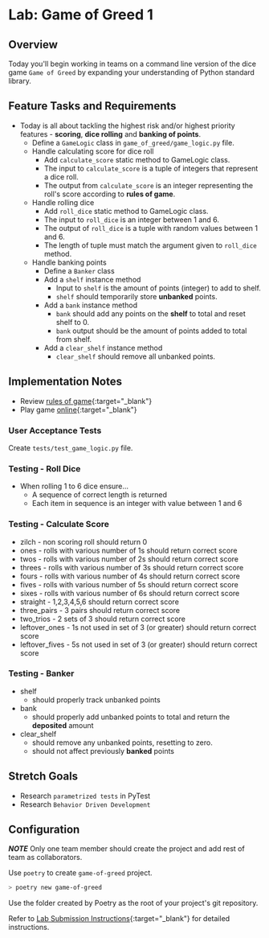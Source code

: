 # Lab: Game of Greed 1

## Overview

Today you'll begin working in teams on a command line version of the dice game `Game of Greed` by expanding your understanding of Python standard library.

## Feature Tasks and Requirements

- Today is all about tackling the highest risk and/or highest priority features - **scoring**, **dice rolling** and **banking of points**.
  - Define a `GameLogic` class in `game_of_greed/game_logic.py` file.
  - Handle calculating score for dice roll
    - Add `calculate_score` static method to GameLogic class.
    - The input to `calculate_score` is a tuple of integers that represent a dice roll.
    - The output from `calculate_score` is an integer representing the roll's score according to **rules of game**.
  - Handle rolling dice
    - Add `roll_dice` static method to GameLogic class.
    - The input to `roll_dice` is an integer between 1 and 6.
    - The output of `roll_dice` is a tuple with random values between 1 and 6.
    - The length of tuple must match the argument given to `roll_dice` method.
  - Handle banking points
    - Define a `Banker` class
    - Add a `shelf` instance method
      - Input to `shelf` is the amount of points (integer) to add to shelf.
      - `shelf` should temporarily store **unbanked** points.
    - Add a `bank` instance method
      - `bank` should add any points on the **shelf** to total and reset shelf to 0.
      - `bank` output should be the amount of points added to total from shelf.
    - Add a `clear_shelf` instance method
      - `clear_shelf` should remove all unbanked points.

## Implementation Notes

- Review [rules of game](https://en.wikipedia.org/wiki/Dice_10000){:target="\_blank"}
- Play game [online](http://www.playonlinedicegames.com/farkle){:target="\_blank"}

### User Acceptance Tests

Create `tests/test_game_logic.py` file.

### Testing - Roll Dice

- When rolling 1 to 6 dice ensure...
  - A sequence of correct length is returned
  - Each item in sequence is an integer with value between 1 and 6

### Testing - Calculate Score

- zilch - non scoring roll should return 0
- ones - rolls with various number of 1s should return correct score
- twos - rolls with various number of 2s should return correct score
- threes - rolls with various number of 3s should return correct score
- fours - rolls with various number of 4s should return correct score
- fives - rolls with various number of 5s should return correct score
- sixes - rolls with various number of 6s should return correct score
- straight - 1,2,3,4,5,6 should return correct score
- three_pairs - 3 pairs should return correct score
- two_trios - 2 sets of 3 should return correct score
- leftover_ones - 1s not used in set of 3 (or greater) should return correct score
- leftover_fives - 5s not used in set of 3 (or greater) should return correct score

### Testing - Banker

- shelf
  - should properly track unbanked points
- bank
  - should properly add unbanked points to total and return the **deposited** amount
- clear_shelf
  - should remove any unbanked points, resetting to zero.
  - should not affect previously **banked** points

## Stretch Goals

- Research `parametrized tests` in PyTest
- Research `Behavior Driven Development`

## Configuration

***NOTE*** Only one team member should create the project and add rest of team as collaborators.

Use `poetry` to create `game-of-greed` project.

```sh
> poetry new game-of-greed
```

Use the folder created by Poetry as the root of your project's git repository.

Refer to [Lab Submission Instructions](../../../reference/submission-instructions/labs/){:target="\_blank"} for detailed instructions.
